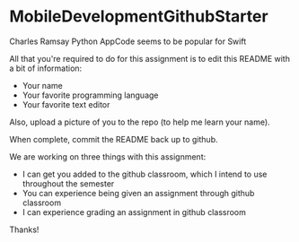 # MobileDevelopmentGithubStarter

Charles Ramsay
Python
AppCode seems to be popular for Swift


All that you're required to do for this assignment is to edit this README with a bit of information:

* Your name
* Your favorite programming language
* Your favorite text editor

Also, upload a picture of you to the repo (to help me learn your name).

When complete, commit the README back up to github.

We are working on three things with this assignment:
  * I can get you added to the github classroom, which I intend to use throughout the semester
  * You can experience being given an assignment through github classroom
  * I can experience grading an assignment in github classroom
  
Thanks!

